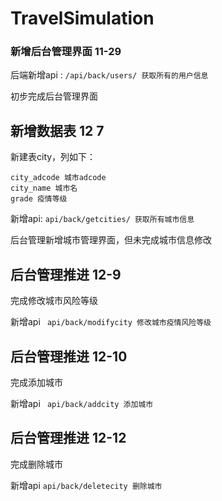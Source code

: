 # TravelSimulation

### 新增后台管理界面 11-29

后端新增api : `/api/back/users/ 获取所有的用户信息`

初步完成后台管理界面 

## 新增数据表 12 7

新建表city，列如下：

```
city_adcode 城市adcode
city_name 城市名
grade 疫情等级
```

新增api: `api/back/getcities/ 获取所有城市信息`

后台管理新增城市管理界面，但未完成城市信息修改

## 后台管理推进 12-9

完成修改城市风险等级

新增api ` api/back/modifycity 修改城市疫情风险等级`

## 后台管理推进 12-10

完成添加城市

新增api ` api/back/addcity 添加城市`



## 后台管理推进 12-12

完成删除城市

新增api `api/back/deletecity 删除城市`
